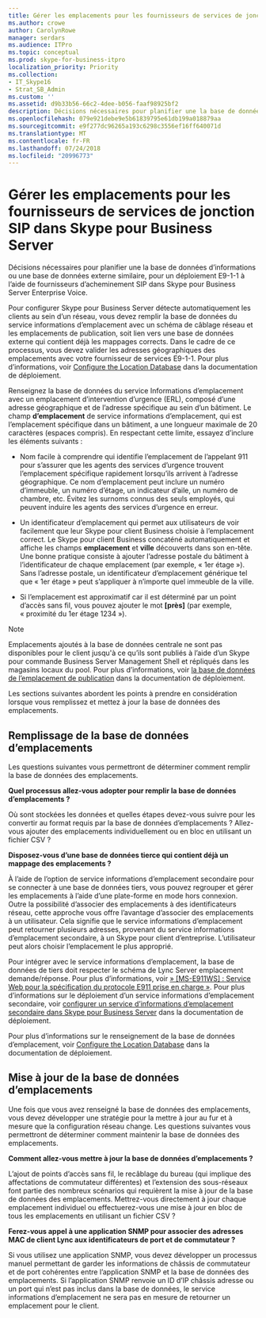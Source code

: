 ```yaml
---
title: Gérer les emplacements pour les fournisseurs de services de jonction SIP dans Skype pour Business Server
ms.author: crowe
author: CarolynRowe
manager: serdars
ms.audience: ITPro
ms.topic: conceptual
ms.prod: skype-for-business-itpro
localization_priority: Priority
ms.collection:
- IT_Skype16
- Strat_SB_Admin
ms.custom: ''
ms.assetid: d9b33b56-66c2-4dee-b056-faaf98925bf2
description: Décisions nécessaires pour planifier une la base de données d’informations ou une base de données externe similaire, pour un déploiement E9-1-1 à l’aide de fournisseurs d’acheminement SIP dans Skype pour Business Server Enterprise Voice.
ms.openlocfilehash: 079e921debe9e5b61839795e61db199a018879aa
ms.sourcegitcommit: e9f277dc96265a193c6298c3556ef16ff640071d
ms.translationtype: MT
ms.contentlocale: fr-FR
ms.lasthandoff: 07/24/2018
ms.locfileid: "20996773"
---
```

# <a name="manage-locations-for-sip-trunk-service-providers-in-skype-for-business-server"></a>Gérer les emplacements pour les fournisseurs de services de jonction SIP dans Skype pour Business Server
 
Décisions nécessaires pour planifier une la base de données d’informations ou une base de données externe similaire, pour un déploiement E9-1-1 à l’aide de fournisseurs d’acheminement SIP dans Skype pour Business Server Enterprise Voice.
  
Pour configurer Skype pour Business Server détecte automatiquement les clients au sein d’un réseau, vous devez remplir la base de données du service informations d’emplacement avec un schéma de câblage réseau et les emplacements de publication, soit lien vers une base de données externe qui contient déjà les mappages corrects. Dans le cadre de ce processus, vous devez valider les adresses géographiques des emplacements avec votre fournisseur de services E9-1-1. Pour plus d’informations, voir [Configure the Location Database](http://technet.microsoft.com/library/8544be31-6958-47ef-b926-fdc80d56191c.aspx) dans la documentation de déploiement.
  
Renseignez la base de données du service Informations d’emplacement avec un emplacement d’intervention d’urgence (ERL), composé d’une adresse géographique et de l’adresse spécifique au sein d’un bâtiment. Le champ **d’emplacement** de service informations d’emplacement, qui est l’emplacement spécifique dans un bâtiment, a une longueur maximale de 20 caractères (espaces compris). En respectant cette limite, essayez d’inclure les éléments suivants :
  
- Nom facile à comprendre qui identifie l’emplacement de l’appelant 911 pour s’assurer que les agents des services d’urgence trouvent l’emplacement spécifique rapidement lorsqu’ils arrivent à l’adresse géographique. Ce nom d’emplacement peut inclure un numéro d’immeuble, un numéro d’étage, un indicateur d’aile, un numéro de chambre, etc. Évitez les surnoms connus des seuls employés, qui peuvent induire les agents des services d’urgence en erreur.
    
- Un identificateur d’emplacement qui permet aux utilisateurs de voir facilement que leur Skype pour client Business choisie à l’emplacement correct. Le Skype pour client Business concaténé automatiquement et affiche les champs **emplacement** et **ville** découverts dans son en-tête. Une bonne pratique consiste à ajouter l’adresse postale du bâtiment à l’identificateur de chaque emplacement (par exemple, « 1er étage <street number>»). Sans l’adresse postale, un identificateur d’emplacement générique tel que « 1er étage » peut s’appliquer à n’importe quel immeuble de la ville.
    
- Si l’emplacement est approximatif car il est déterminé par un point d’accès sans fil, vous pouvez ajouter le mot **[près]** (par exemple, « proximité du 1er étage 1234 »).
    
> [!NOTE]
> Emplacements ajoutés à la base de données centrale ne sont pas disponibles pour le client jusqu'à ce qu’ils sont publiés à l’aide d’un Skype pour commande Business Server Management Shell et répliqués dans les magasins locaux du pool. Pour plus d’informations, voir [la base de données de l’emplacement de publication](http://technet.microsoft.com/library/dd032b5b-df0e-4017-ac46-e17570c1ab1e.aspx) dans la documentation de déploiement.
  
Les sections suivantes abordent les points à prendre en considération lorsque vous remplissez et mettez à jour la base de données des emplacements.
  
## <a name="populating-the-location-database"></a>Remplissage de la base de données d’emplacements

Les questions suivantes vous permettront de déterminer comment remplir la base de données des emplacements.
  
 **Quel processus allez-vous adopter pour remplir la base de données d’emplacements ?**
  
Où sont stockées les données et quelles étapes devez-vous suivre pour les convertir au format requis par la base de données d’emplacements ? Allez-vous ajouter des emplacements individuellement ou en bloc en utilisant un fichier CSV ? 
  
 **Disposez-vous d’une base de données tierce qui contient déjà un mappage des emplacements ?**
  
À l’aide de l’option de service informations d’emplacement secondaire pour se connecter à une base de données tiers, vous pouvez regrouper et gérer les emplacements à l’aide d’une plate-forme en mode hors connexion. Outre la possibilité d’associer des emplacements à des identificateurs réseau, cette approche vous offre l’avantage d’associer des emplacements à un utilisateur. Cela signifie que le service informations d’emplacement peut retourner plusieurs adresses, provenant du service informations d’emplacement secondaire, à un Skype pour client d’entreprise. L’utilisateur peut alors choisir l’emplacement le plus approprié. 
  
Pour intégrer avec le service informations d’emplacement, la base de données de tiers doit respecter le schéma de Lync Server emplacement demande/réponse. Pour plus d’informations, voir [» [MS-E911WS] : Service Web pour la spécification du protocole E911 prise en charge »](https://go.microsoft.com/fwlink/p/?linkid=213819). Pour plus d’informations sur le déploiement d’un service informations d’emplacement secondaire, voir [configurer un service d’informations d’emplacement secondaire dans Skype pour Business Server](../../deploy/deploy-enterprise-voice/secondary-location-information-service.md) dans la documentation de déploiement.
  
Pour plus d’informations sur le renseignement de la base de données d’emplacement, voir [Configure the Location Database](http://technet.microsoft.com/library/8544be31-6958-47ef-b926-fdc80d56191c.aspx) dans la documentation de déploiement.
  
## <a name="maintaining-the-location-database"></a>Mise à jour de la base de données d’emplacements

Une fois que vous avez renseigné la base de données des emplacements, vous devez développer une stratégie pour la mettre à jour au fur et à mesure que la configuration réseau change. Les questions suivantes vous permettront de déterminer comment maintenir la base de données des emplacements.
  
 **Comment allez-vous mettre à jour la base de données d’emplacements ?**
  
L’ajout de points d’accès sans fil, le recâblage du bureau (qui implique des affectations de commutateur différentes) et l’extension des sous-réseaux font partie des nombreux scénarios qui requièrent la mise à jour de la base de données des emplacements. Mettrez-vous directement à jour chaque emplacement individuel ou effectuerez-vous une mise à jour en bloc de tous les emplacements en utilisant un fichier CSV ?
  
 **Ferez-vous appel à une application SNMP pour associer des adresses MAC de client Lync aux identificateurs de port et de commutateur ?**
  
Si vous utilisez une application SNMP, vous devez développer un processus manuel permettant de garder les informations de châssis de commutateur et de port cohérentes entre l’application SNMP et la base de données des emplacements. Si l’application SNMP renvoie un ID d’IP châssis adresse ou un port qui n’est pas inclus dans la base de données, le service informations d’emplacement ne sera pas en mesure de retourner un emplacement pour le client.
  

